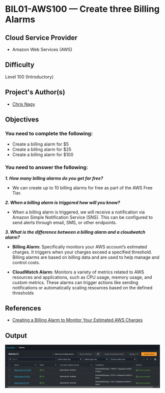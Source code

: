 # BIL01-AWS100 — Create three Billing Alarms

## Cloud Service Provider
* Amazon Web Services (AWS)

## Difficulty
Level 100 (Introductory)

## Project's Author(s)
* [Chris Nagy](https://twitter.com/chris_the_nagy)

## Objectives

###  You need to complete the following:

* Create a billing alarm for $5
* Create a billing alarm for $25
* Create a billing alarm for $100

###  You need to answer the following: 

***1. How many billing alarms do you get for free?***

* We can create up to 10 billing alarms for free as part of the AWS Free Tier.

***2. When a billing alarm is triggered how will you know?***

* When a billing alarm is triggered, we will receive a notification via Amazon Simple Notification Service (SNS). This can be configured to send alerts through email, SMS, or other endpoints.

***3. What is the difference between a billing alarm and a cloudwatch alarm?***

* **Billing Alarm:** Specifically monitors your AWS account’s estimated charges. It triggers when your charges exceed a specified threshold. Billing alarms are based on billing data and are used to help manage and control costs.

* **CloudWatch Alarm:** Monitors a variety of metrics related to AWS resources and applications, such as CPU usage, memory usage, and custom metrics. These alarms can trigger actions like sending notifications or automatically scaling resources based on the defined thresholds

## References

* [Creating a Billing Alarm to Monitor Your Estimated AWS Charges](https://docs.aws.amazon.com/AmazonCloudWatch/latest/monitoring/monitor_estimated_charges_with_cloudwatch.html)

## Output
![alt text](image.png)
